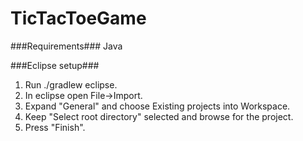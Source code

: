 TicTacToeGame
=============
###Requirements###
Java

###Eclipse setup###
1. Run ./gradlew eclipse.
2. In eclipse open File->Import.
3. Expand "General" and choose Existing projects into Workspace.
4. Keep "Select root directory" selected and browse for the project.
5. Press "Finish".
